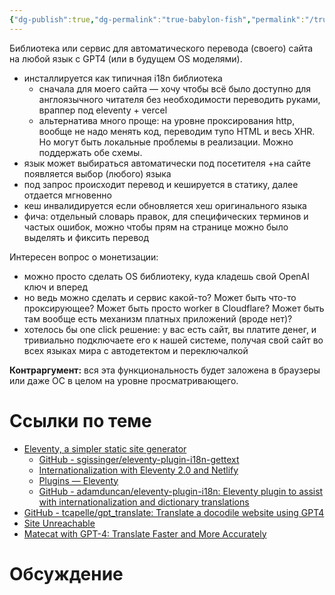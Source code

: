 ```yaml
---
{"dg-publish":true,"dg-permalink":"true-babylon-fish","permalink":"/true-babylon-fish/"}
---
```


Библиотека или сервис для автоматического перевода (своего) сайта на любой язык с GPT4 (или в будущем OS моделями).

- инсталлируется как типичная i18n библиотека
	- сначала для моего сайта — хочу чтобы всё было доступно для англоязычного читателя без необходимости переводить руками, враппер под eleventy + vercel
	- альтернатива много проще: на уровне проксирования http, вообще не надо менять код, переводим тупо HTML и весь XHR. Но могут быть локальные проблемы в реализации. Можно поддержать обе схемы.
- язык может выбираться автоматически под посетителя +на сайте появляется выбор (любого) языка 
- под запрос происходит перевод и кешируется в статику, далее отдается мгновенно
- кеш инвалидируется если обновляется хеш оригинального языка 
- фича: отдельный словарь правок, для специфических терминов и частых ошибок, можно чтобы прям на странице можно было выделять и фиксить перевод

Интересен вопрос о монетизации:
- можно просто сделать OS библиотеку, куда кладешь свой OpenAI ключ и вперед
- но ведь можно сделать и сервис какой-то? Может быть что-то проксирующее? Может быть просто worker в Cloudflare? Может быть там вообще есть механизм платных приложений (вроде нет)?
- хотелось бы one click решение: у вас есть сайт, вы платите денег, и тривиально подключаете его к нашей системе, получая свой сайт во всех языках мира с автодетектом и переключалкой

**Контраргумент:** вся эта функциональность будет заложена в браузеры или даже ОС в целом на уровне просматривающего. 

# Ссылки по теме
- [Eleventy, a simpler static site generator](https://www.11ty.dev/)
	- [GitHub - sgissinger/eleventy-plugin-i18n-gettext](https://github.com/sgissinger/eleventy-plugin-i18n-gettext)
	- [Internationalization with Eleventy 2.0 and Netlify](https://www.lenesaile.com/en/blog/internationalization-with-eleventy-20-and-netlify/)
	- [Plugins — Eleventy](https://www.11ty.dev/docs/plugins/)
	- [GitHub - adamduncan/eleventy-plugin-i18n: Eleventy plugin to assist with internationalization and dictionary translations](https://github.com/adamduncan/eleventy-plugin-i18n)
- [GitHub - tcapelle/gpt\_translate: Translate a docodile website using GPT4](https://github.com/tcapelle/gpt_translate)
- [Site Unreachable](https://www.smartcat.com/news/gpt-4-release/)
- [Matecat with GPT-4: Translate Faster and More Accurately](https://translated.com/matecat-gpt-4)

# Обсуждение
<blockquote class="twitter-tweet"><a href="https://twitter.com/user/status/1759545318784598472?ref_src=twsrc%5Etfw"></a></blockquote> <script async src="https://platform.twitter.com/widgets.js" charset="utf-8"></script>